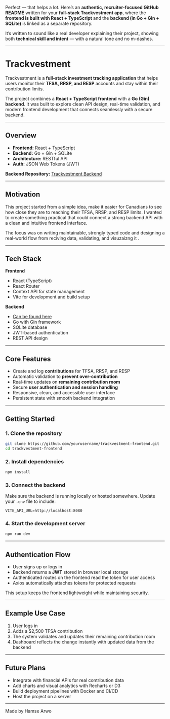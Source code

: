 Perfect — that helps a lot. Here’s an **authentic, recruiter-focused GitHub README** written for your **full-stack Trackvestment app**, where the **frontend is built with React + TypeScript** and the **backend (in Go + Gin + SQLite)** is linked as a separate repository.

It’s written to sound like a real developer explaining their project, showing both **technical skill and intent** — with a natural tone and no m-dashes.

---

# Trackvestment

Trackvestment is a **full-stack investment tracking application** that helps users monitor their **TFSA, RRSP, and RESP** accounts and stay within their contribution limits.

The project combines a **React + TypeScript frontend** with a **Go (Gin) backend**.
It was built to explore clean API design, real-time validation, and modern frontend development that connects seamlessly with a secure backend.

---

## Overview

* **Frontend:** React + TypeScript
* **Backend:** Go + Gin + SQLite
* **Architecture:** RESTful API
* **Auth:** JSON Web Tokens (JWT)

 **Backend Repository:** [Trackvestment Backend](https://github.com/yourusername/trackvestment-backend)

---

##  Motivation

This project started from a simple idea, make it easier for Canadians to  see how close they are to reaching their TFSA, RRSP, and RESP limits.
I wanted to create something practical that could connect a strong backend API with a clean and intuitive frontend interface.

The focus was on writing maintainable, strongly typed code and designing a real-world flow from  reciving data, validating, and visuzaizng it .

---

##  Tech Stack

**Frontend**

* React (TypeScript)
* React Router
* Context API for state management
* Vite for development and build setup

**Backend**
* [Can be found here](https://github.com/HamseArwo/Canadian_Investment_Tracker)
* Go with Gin framework
* SQLite database
* JWT-based authentication
* REST API design

---

##  Core Features

* Create and log **contributions** for TFSA, RRSP, and RESP
* Automatic validation to **prevent over-contribution**
* Real-time updates on **remaining contribution room**
* Secure **user authentication and session handling**
* Responsive, clean, and accessible user interface
* Persistent state with smooth backend integration

---

## Getting Started

### 1. Clone the repository

```bash
git clone https://github.com/yourusername/trackvestment-frontend.git
cd trackvestment-frontend
```

### 2. Install dependencies

```bash
npm install
```

### 3. Connect the backend

Make sure the backend is running locally or hosted somewhere.
Update your `.env` file to include:

```
VITE_API_URL=http://localhost:8080
```

### 4. Start the development server

```bash
npm run dev
```

---

##  Authentication Flow

* User signs up or logs in
* Backend returns a **JWT** stored in browser local storage
* Authenticated routes on the frontend read the token for user access
* Axios automatically attaches tokens for protected requests

This setup keeps the frontend lightweight while maintaining security.

---

## Example Use Case

1. User logs in
2. Adds a $2,500 TFSA contribution
3. The system validates and updates their remaining contribution room
4. Dashboard reflects the change instantly with updated data from the backend

---

## Future Plans

* Integrate with financial APIs for real contribution data
* Add charts and visual analytics with Recharts or D3
* Build deployment pipelines with Docker and CI/CD
* Host the project on a server

---



Made by Hamse Arwo
